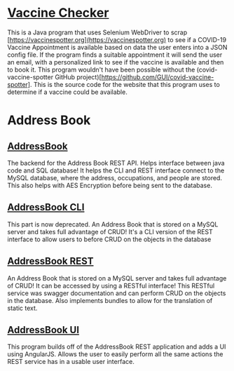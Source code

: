 # [Vaccine Checker](https://github.com/jnstockley/Vaccine-Checker)
This is a Java program that uses Selenium WebDriver to scrap [https://vaccinespotter.org](https://vaccinespotter.org) to see if a COVID-19 Vaccine Appointment is available based on data the user enters into a JSON config file. If the program finds a suitable appointment it will send the user an email, with a personalized link to see if the vaccine is available and then to book it. This program wouldn't have been possible without the (covid-vaccine-spotter GitHub project)[https://github.com/GUI/covid-vaccine-spotter]. This is the source code for the website that this program uses to determine if a vaccine could be available.

# Address Book

## [AddressBook](https://github.com/jnstockley/AddressBook)
   The backend for the Address Book REST API. Helps interface between java code and SQL database! It helps the CLI and REST interface connect to the MySQL database, where the address, occupations, and people are stored. This also helps with AES Encryption before being sent to the database.

## [AddressBook CLI](https://github.com/jnstockley/AddressBookCLI)
   This part is now deprecated. An Address Book that is stored on a MySQL server and takes full advantage of CRUD! It's a CLI version of the REST interface to allow users to before CRUD on the objects in the database

## [AddressBook REST](https://github.com/jnstockley/AddressBookREST)
   An Address Book that is stored on a MySQL server and takes full advantage of CRUD! It can be accessed by using a RESTful interface! This RESTful service was swagger documentation and can perform CRUD on the objects in the database. Also implements bundles to allow for the translation of static text.

## [AddressBook UI](https://github.com/jnstockley/AddressBookUI)
   This program builds off of the AddressBook REST application and adds a UI using AngularJS. Allows the user to easily perform all the same actions the REST service has in a usable user interface.
